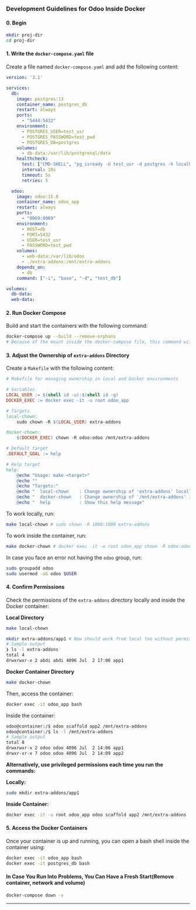 ### Development Guidelines for Odoo Inside Docker

#### 0. Begin

```sh
mkdir proj-dir
cd proj-dir
```

#### 1. Write the `docker-compose.yaml` file

Create a file named `docker-compose.yaml` and add the following content:

```yaml
version: '3.1'

services:
  db:
    image: postgres:13
    container_name: postgres_db
    restart: always
    ports:
      - "5444:5432"
    environment:
      - POSTGRES_USER=test_usr
      - POSTGRES_PASSWORD=test_pwd
      - POSTGRES_DB=postgres
    volumes:
      - db-data:/var/lib/postgresql/data
    healthcheck:
      test: ["CMD-SHELL", "pg_isready -U test_usr -d postgres -h localhost"]
      interval: 10s
      timeout: 5s
      retries: 5

  odoo:
    image: odoo:15.0
    container_name: odoo_app
    restart: always
    ports:
      - "8069:8069"
    environment:
      - HOST=db
      - PORT=5432
      - USER=test_usr
      - PASSWORD=test_pwd
    volumes:
      - web-data:/var/lib/odoo
      - ./extra-addons:/mnt/extra-addons
    depends_on:
      - db
    command: ["-i", "base", "-d", "test_db"]

volumes:
  db-data:
  web-data:
```

#### 2. Run Docker Compose

Build and start the containers with the following command:

```sh
docker-compose up --build --remove-orphans
# Because of the mount inside the docker-compose file, this command will create `extra-addons` dir inside `proj-dir`
```

#### 3. Adjust the Ownership of `extra-addons` Directory

Create a `Makefile` with the following content:

```makefile
# Makefile for managing ownership in local and Docker environments

# Variables
LOCAL_USER := $(shell id -u):$(shell id -g)
DOCKER_EXEC := docker exec -it -u root odoo_app

# Targets
local-chown:
	sudo chown -R $(LOCAL_USER) extra-addons

docker-chown:
	$(DOCKER_EXEC) chown -R odoo:odoo /mnt/extra-addons

# Default target
.DEFAULT_GOAL := help

# Help target
help:
	@echo "Usage: make <target>"
	@echo ""
	@echo "Targets:"
	@echo "  local-chown    : Change ownership of 'extra-addons' locally"
	@echo "  docker-chown   : Change ownership of '/mnt/extra-addons' inside Docker container"
	@echo "  help           : Show this help message"
```

To work locally, run:

```sh
make local-chown # sudo chown -R 1000:1000 extra-addons
```

To work inside the container, run:

```sh
make docker-chown # docker exec -it -u root odoo_app chown -R odoo:odoo /mnt/extra-addons
```

In case you face an error not having the `odoo` group, run:

```sh
sudo groupadd odoo
sudo usermod -aG odoo $USER
```

#### 4. Confirm Permissions

Check the permissions of the `extra-addons` directory locally and inside the Docker container:

**Local Directory**

```sh
make local-chown

mkdir extra-addons/app1 # Now should work from local too without permission error
# Sample output
❯ ls -l extra-addons
total 4
drwxrwxr-x 2 abdi abdi 4096 Jul  2 17:06 app1
```

**Docker Container Directory**

```sh
make docker-chown
```

Then, access the container:

```sh
docker exec -it odoo_app bash
```

Inside the container:

```sh
odoo@container:/$ odoo scaffold app2 /mnt/extra-addons
odoo@container:/$ ls -l /mnt/extra-addons
# Sample output
total 8
drwxrwxr-x 2 odoo odoo 4096 Jul  2 14:06 app1
drwxr-xr-x 7 odoo odoo 4096 Jul  2 14:09 app2
```

**Alternatively, use privileged permissions each time you run the commands:**

**Locally:**

```sh
sudo mkdir extra-addons/app1
```

**Inside Container:**

```sh
docker exec -it -u root odoo_app odoo scaffold app2 /mnt/extra-addons
```

#### 5. Access the Docker Containers

Once your container is up and running, you can open a bash shell inside the container using:

```sh
docker exec -it odoo_app bash
docker exec -it postgres_db bash
```

#### In Case You Run Into Problems, You Can Have a Fresh Start(Remove container, network and volume)

```sh
docker-compose down -v
```

---
